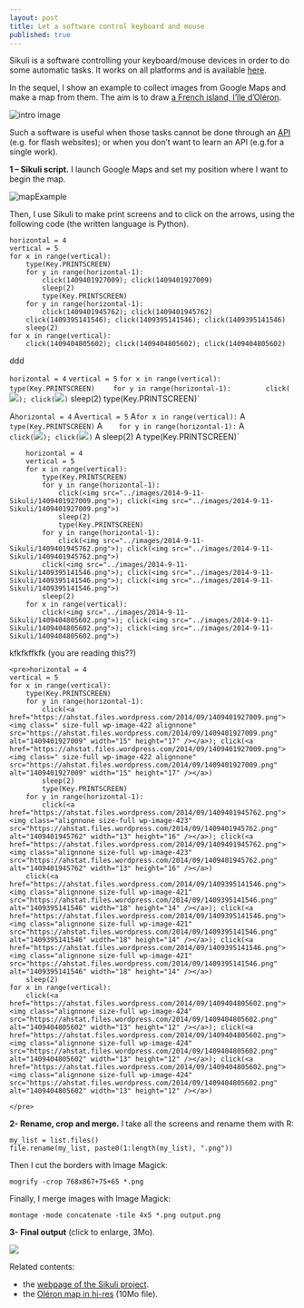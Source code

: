 ```yaml
---
layout: post
title: Let a software control keyboard and mouse
published: true
---
```

Sikuli is a software controlling your keyboard/mouse devices in order to do some automatic tasks. It works on all platforms and is available <a href="http://www.sikuli.org/" target="_blank">here</a>.

In the sequel, I show an example to collect images from Google Maps and make a map from them. The aim is to draw <a href="http://www.ile-oleron-marennes.com/" target="_blank">a French island, l’île d’Oléron</a>.

<img src="../images/2014-9-11-Sikuli/intro_image.png" alt="intro image"/>



Such a software is useful when those tasks cannot be done through an <a href="https://en.wikipedia.org/wiki/Application_programming_interface" target="_blank">API</a> (e.g. for flash websites); or when you don’t want to learn an API (e.g.for a single work).

**1 – Sikuli script.** I launch Google Maps and set my position where I want to begin the map.

<img src="../images/2014-9-11-Sikuli/map_example.png" alt="mapExample"/>

Then, I use Sikuli to make print screens and to click on the arrows, using the following code (the written language is Python).

    horizontal = 4
    vertical = 5
    for x in range(vertical):
        type(Key.PRINTSCREEN)
        for y in range(horizontal-1):     
            click(1409401927009); click(1409401927009)
            sleep(2)
            type(Key.PRINTSCREEN)
        for y in range(horizontal-1):
            click(1409401945762); click(1409401945762)        
        click(1409395141546); click(1409395141546); click(1409395141546)
        sleep(2)
    for x in range(vertical):
        click(1409404805602); click(1409404805602); click(1409404805602)


ddd


 `horizontal = 4`
 `vertical = 5`
 `for x in range(vertical):`
 `    type(Key.PRINTSCREEN)`
 `    for y in range(horizontal-1):`
 `        click(`<img src="../images/2014-9-11-Sikuli/1409401927009.png">`); click(`<img src="../images/2014-9-11-Sikuli/1409401927009.png">`)`
            sleep(2)
            type(Key.PRINTSCREEN)`
			

A`horizontal = 4`
A`vertical = 5`
A`for x in range(vertical):`
A`    type(Key.PRINTSCREEN)`
A`    for y in range(horizontal-1):`
A`        click(`<img src="../images/2014-9-11-Sikuli/1409401927009.png">`); click(`<img src="../images/2014-9-11-Sikuli/1409401927009.png">`)`
A           sleep(2)
A           type(Key.PRINTSCREEN)`



```
    horizontal = 4
    vertical = 5
    for x in range(vertical):
        type(Key.PRINTSCREEN)
        for y in range(horizontal-1):     
            click(<img src="../images/2014-9-11-Sikuli/1409401927009.png">); click(<img src="../images/2014-9-11-Sikuli/1409401927009.png">)
            sleep(2)
            type(Key.PRINTSCREEN)
        for y in range(horizontal-1):
            click(<img src="../images/2014-9-11-Sikuli/1409401945762.png">); click(<img src="../images/2014-9-11-Sikuli/1409401945762.png">)        
        click(<img src="../images/2014-9-11-Sikuli/1409395141546.png">); click(<img src="../images/2014-9-11-Sikuli/1409395141546.png">); click(<img src="../images/2014-9-11-Sikuli/1409395141546.png">)
        sleep(2)
    for x in range(vertical):
        click(<img src="../images/2014-9-11-Sikuli/1409404805602.png">); click(<img src="../images/2014-9-11-Sikuli/1409404805602.png">); click(<img src="../images/2014-9-11-Sikuli/1409404805602.png">)
```

		
kfkfkffkfk (you are reading this??)


```
<pre>horizontal = 4
vertical = 5
for x in range(vertical):
    type(Key.PRINTSCREEN)
    for y in range(horizontal-1):     
        click(<a href="https://ahstat.files.wordpress.com/2014/09/1409401927009.png"><img class=" size-full wp-image-422 alignnone" src="https://ahstat.files.wordpress.com/2014/09/1409401927009.png" alt="1409401927009" width="15" height="17" /></a>); click(<a href="https://ahstat.files.wordpress.com/2014/09/1409401927009.png"><img class=" size-full wp-image-422 alignnone" src="https://ahstat.files.wordpress.com/2014/09/1409401927009.png" alt="1409401927009" width="15" height="17" /></a>)
        sleep(2)
        type(Key.PRINTSCREEN)
    for y in range(horizontal-1):
        click(<a href="https://ahstat.files.wordpress.com/2014/09/1409401945762.png"><img class="alignnone size-full wp-image-423" src="https://ahstat.files.wordpress.com/2014/09/1409401945762.png" alt="1409401945762" width="13" height="16" /></a>); click(<a href="https://ahstat.files.wordpress.com/2014/09/1409401945762.png"><img class="alignnone size-full wp-image-423" src="https://ahstat.files.wordpress.com/2014/09/1409401945762.png" alt="1409401945762" width="13" height="16" /></a>)        
    click(<a href="https://ahstat.files.wordpress.com/2014/09/1409395141546.png"><img class="alignnone size-full wp-image-421" src="https://ahstat.files.wordpress.com/2014/09/1409395141546.png" alt="1409395141546" width="18" height="14" /></a>); click(<a href="https://ahstat.files.wordpress.com/2014/09/1409395141546.png"><img class="alignnone size-full wp-image-421" src="https://ahstat.files.wordpress.com/2014/09/1409395141546.png" alt="1409395141546" width="18" height="14" /></a>); click(<a href="https://ahstat.files.wordpress.com/2014/09/1409395141546.png"><img class="alignnone size-full wp-image-421" src="https://ahstat.files.wordpress.com/2014/09/1409395141546.png" alt="1409395141546" width="18" height="14" /></a>)
    sleep(2)
for x in range(vertical):
    click(<a href="https://ahstat.files.wordpress.com/2014/09/1409404805602.png"><img class="alignnone size-full wp-image-424" src="https://ahstat.files.wordpress.com/2014/09/1409404805602.png" alt="1409404805602" width="13" height="12" /></a>); click(<a href="https://ahstat.files.wordpress.com/2014/09/1409404805602.png"><img class="alignnone size-full wp-image-424" src="https://ahstat.files.wordpress.com/2014/09/1409404805602.png" alt="1409404805602" width="13" height="12" /></a>); click(<a href="https://ahstat.files.wordpress.com/2014/09/1409404805602.png"><img class="alignnone size-full wp-image-424" src="https://ahstat.files.wordpress.com/2014/09/1409404805602.png" alt="1409404805602" width="13" height="12" /></a>)

</pre>
```

**2- Rename, crop and merge.** I take all the screens and rename them with R:

    my_list = list.files()
    file.rename(my_list, paste0(1:length(my_list), ".png"))

Then I cut the borders with Image Magick:

    mogrify -crop 768x867+75+65 *.png

Finally, I merge images with Image Magick:

    montage -mode concatenate -tile 4x5 *.png output.png

**3- Final output** (click to enlarge, 3Mo).

<a href="../images/2014-9-11-Sikuli/oleron1.png" target="_blank"><img src = "../images/2014-9-11-Sikuli/oleron1.png"></a>

Related contents:
<ul>
	<li>the <a href="http://www.sikuli.org/" target="_blank">webpage of the Sikuli project</a>.</li>
	<li>the <a href="../images/2014-9-11-Sikuli/oleron2.png" target="_blank">Oléron map in hi-res</a> (10Mo file).</li>
</ul>